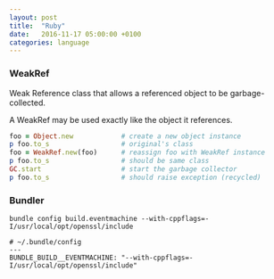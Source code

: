 ```yaml
---
layout: post
title:  "Ruby"
date:   2016-11-17 05:00:00 +0100
categories: language
---
```


### WeakRef

Weak Reference class that allows a referenced object to be garbage-collected.

A WeakRef may be used exactly like the object it references.

```ruby
foo = Object.new            # create a new object instance
p foo.to_s                  # original's class
foo = WeakRef.new(foo)      # reassign foo with WeakRef instance
p foo.to_s                  # should be same class
GC.start                    # start the garbage collector
p foo.to_s                  # should raise exception (recycled)
```

### Bundler

```
bundle config build.eventmachine --with-cppflags=-I/usr/local/opt/openssl/include
```

```
# ~/.bundle/config
---
BUNDLE_BUILD__EVENTMACHINE: "--with-cppflags=-I/usr/local/opt/openssl/include"
```
